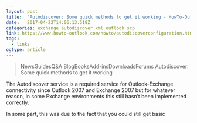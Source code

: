 ```yaml
---
layout: post 
title:  "Autodiscover: Some quick methods to get it working - HowTo-Outlook" 
date:   2017-04-22T14:06:13.518Z 
categories: exchange autodiscover xml outlook scp
link: https://www.howto-outlook.com/howto/autodiscoverconfiguration.htm 
tags:
  - links
ogtype: article 
---
```


> NewsGuidesQ&A BlogBooksAdd-insDownloadsForums
Autodiscover: Some quick methods to get it working

The Autodiscover service is a required service for Outlook-Exchange connectivity since Outlook 2007 and Exchange 2007 but for whatever reason, in some Exchange environments this still hasn’t been implemented correctly.

In some part, this was due to the fact that you could still get basic 